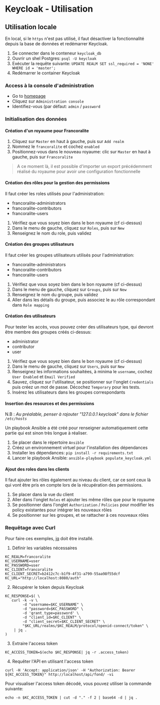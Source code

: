 # Keycloak - Utilisation


## Utilisation locale

En local, si le `https` n'est pas utilisé, il faut désactiver la fonctionnalité depuis la base de données et redémarrer Keycloak.

1. Se connecter dans le conteneur `keycloak_db`
2. Ouvrir un shel Postgres: `psql -U keycloak`
3. Exécuter la requête suivante: `UPDATE REALM SET ssl_required = 'NONE' WHERE id = 'master';`
4. Redémarrer le container Keycloak


### Access à la console d'administration

* Go to [homepage](http://localhost:8080/auth/)
* Cliquez sur `Administration console`
* Identifiez-vous (par défaut: `admin` / `password`


### Initialisation des données

#### Création d'un royaume pour Francoralite

1. Cliquez sur `Master` en haut à gauche, puis sur `Add realm`
2. Nommez le `francoralite` et cochez `enabled`
3. Positionnez-vous dans le nouveau royaume: clic sur `Master` en haut à gauche, puis sur `Francoralite`

> A ce moment là, il est possible d'importer un export précédemment réalisé du royaume pour avoir une configuration fonctionnelle

#### Création des rôles pour la gestion des permissions

Il faut créer les roles utilisés pour l'administration:
* francoralite-administrators
* francoralite-contributors
* francoralite-users

1. Vérifiez que vous soyez bien dans le bon royaume (cf ci-dessus)
2. Dans le menu de gauche, cliquez sur `Roles`, puis sur `New`
3. Renseignez le nom du role, puis validez

#### Création des groupes utilisateurs

Il faut créer les groupes utilisateurs utilisés pour l'administration:
* francoralite-administrators
* francoralite-contributors
* francoralite-users

1. Vérifiez que vous soyez bien dans le bon royaume (cf ci-dessus)
2. Dans le menu de gauche, cliquez sur `Groups`, puis sur `New`
3. Renseignez le nom du groupe, puis validez
4. Aller dans les détails du groupe, puis associez le au rôle correspondant dans `Role mapping`

#### Création des utilisateurs

Pour tester les accès, vous pouvez créer des utilisateurs type, qui devront être membre des groupes créés ci-dessus:
* administrator
* contributor
* user

1. Vérifiez que vous soyez bien dans le bon royaume (cf ci-dessus)
2. Dans le menu de gauche, cliquez sur `Users`, puis sur `New`
3. Renseignez les informations souhaitées, à minima le `username`, cochez `User Enabled` et `Email Verified`
4. Sauvez, cliquez sur l'utilisateur, se positionner sur l'onglet `Credentials` puis créez un mot de passe. Décochez `Temporary` pour les tests.
5. Insérez les utilisateurs dans les groupes correspondants

#### Insertion des resources et des permissions
N.B : *Au préalable, penser à rajouter "127.0.0.1   keycloak" dans le fichier `/etc/hosts`*

Un playbook Ansible a été créé pour renseigner automatiquement cette partie qui est sinon très longue à réaliser.

1. Se placer dans le répertoire `Ansible`
2. Créez un environnement virtuel pour l'installation des dépendances
3. Installer les dépendances: `pip install -r requirements.txt`
4. Lancer le playbook Ansible: `ansible-playbook populate_keycloak.yml`

#### Ajout des roles dans les clients

Il faut ajouter les rôles également au niveau du client, car ce sont ceux là qui vont être pris en compte lors de la récupération des permissions.

1. Se placer dans la vue du client
2. Aller dans l'onglet `Roles` et ajouter les même rôles que pour le royaume
3. Se positionner dans l'onglet `Authorization` / `Policies` pour modifier les policy existantes pour intégrer les nouveaux rôles
4. Se positionner sur les groupes, et se rattacher à ces nouveaux rôles

### Requêtage avec Curl

Pour faire ces exemples, [jq](https://github.com/stedolan/jq) doit être installé.

1. Définir les variables nécessaires
```
KC_REALM=francoralite
KC_USERNAME=user
KC_PASSWORD=user
KC_CLIENT=francoralite
KC_CLIENT_SECRET=b2412c7c-b1f9-4f31-a799-55aa98f55dcf
KC_URL="http://localhost:8080/auth"
```

2. Récupérer le token depuis Keycloak
```
KC_RESPONSE=$( \
   curl -k -v \
        -d "username=$KC_USERNAME" \
        -d "password=$KC_PASSWORD" \
        -d 'grant_type=password' \
        -d "client_id=$KC_CLIENT" \
        -d "client_secret=$KC_CLIENT_SECRET" \
        "$KC_URL/realms/$KC_REALM/protocol/openid-connect/token" \
    | jq .
)
```

3. Extraire l'access token
```
KC_ACCESS_TOKEN=$(echo $KC_RESPONSE| jq -r .access_token)
```

4. Requêter l'API en utilisant l'access token
```
curl -H 'Accept: application/json' -H "Authorization: Bearer ${KC_ACCESS_TOKEN}" http://localhost/api/fond/ -vi
```

Pour visualiser l'access token décodé, vous pouvez utiliser la commande suivante:
```
echo -n $KC_ACCESS_TOKEN | cut -d "." -f 2 | base64 -d | jq .
```
